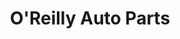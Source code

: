 ---
title: "O'Reilly Auto Parts"
url: /chicago/oreilly-auto-parts-north-western-avenue/
shop: car parts
---